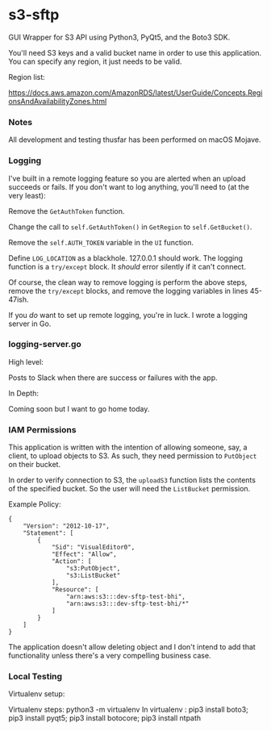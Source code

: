 # s3-sftp
GUI Wrapper for S3 API using Python3, PyQt5, and the Boto3 SDK.  

You'll need S3 keys and a valid bucket name in order to use this application. You can specify any region, it just needs to be valid.

Region list: 

https://docs.aws.amazon.com/AmazonRDS/latest/UserGuide/Concepts.RegionsAndAvailabilityZones.html

### Notes

All development and testing thusfar has been performed on macOS Mojave. 

### Logging

I've built in a remote logging feature so you are alerted when an upload succeeds or fails. If you don't want to log anything, you'll need to (at the very least):

Remove the `GetAuthToken` function.

Change the call to `self.GetAuthToken()` in `GetRegion` to `self.GetBucket()`.

Remove the `self.AUTH_TOKEN` variable in the `UI` function. 

Define `LOG_LOCATION` as a blackhole. 127.0.0.1 should work. The logging function is a `try/except` block. It _should_ error silently if it can't connect.

Of course, the clean way to remove logging is perform the above steps, remove the `try/except` blocks, and remove the logging variables in lines 45-47ish.


If you _do_ want to set up remote logging, you're in luck. I wrote a logging server in Go. 

### logging-server.go

High level: 

Posts to Slack when there are success or failures with the app.

In Depth: 

Coming soon but I want to go home today.


### IAM Permissions

This application is written with the intention of allowing someone, say, a client, to upload objects to S3. As such, they need permission to `PutObject` on their bucket. 

In order to verify connection to S3, the `uploadS3` function lists the contents of the specified bucket. So the user will need the `ListBucket` permission. 

Example Policy:

```
{
    "Version": "2012-10-17",
    "Statement": [
        {
            "Sid": "VisualEditor0",
            "Effect": "Allow",
            "Action": [
                "s3:PutObject",
                "s3:ListBucket"
            ],
            "Resource": [
                "arn:aws:s3:::dev-sftp-test-bhi",
                "arn:aws:s3:::dev-sftp-test-bhi/*"
            ]
        }
    ]
}
```

The application doesn't allow deleting object and I don't intend to add that functionality unless there's a very compelling business case.


### Local Testing

Virtualenv setup:

Virtualenv steps: python3 -m virtualenv <Virtual env name>
In virtualenv : pip3 install boto3; pip3 install pyqt5; pip3 install botocore; pip3 install ntpath
